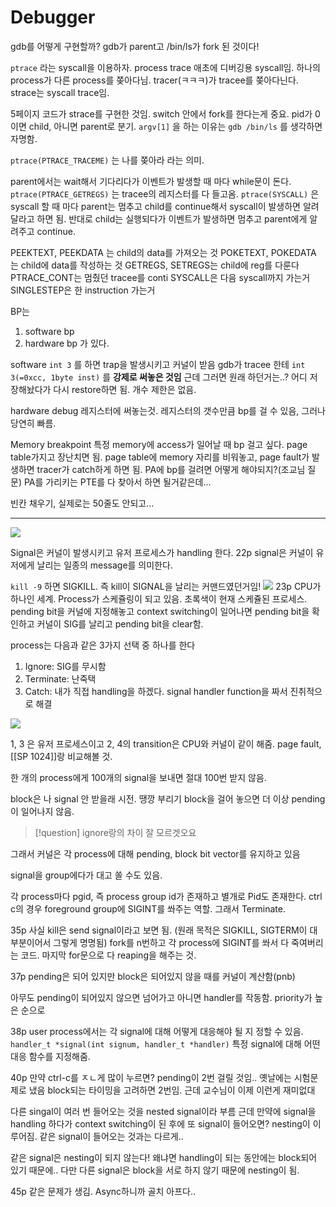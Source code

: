 # Debugger

gdb를 어떻게 구현할까?
gdb가 parent고 /bin/ls가 fork 된 것이다!

`ptrace` 라는 syscall을 이용하자. process trace
애초에 디버깅용 syscall임.
하나의 process가 다른 process를 쫒아다님.
tracer(ㅋㅋㅋ)가 tracee를 쫒아다닌다.
strace는 syscall trace임.

5페이지 코드가 strace를 구현한 것임.
switch 안에서 fork를 한다는게 중요.
pid가 0이면 child, 아니면 parent로 분기.
`argv[1]` 을 하는 이유는 `gdb /bin/ls` 를 생각하면 자명함.

`ptrace(PTRACE_TRACEME)` 는 나를 쫒아라 라는 의미.

parent에서는 wait해서 기다리다가 이벤트가 발생할 때 마다 while문이 돈다.
`ptrace(PTRACE_GETREGS)` 는 tracee의 레지스터를 다 들고옴.
`ptrace(SYSCALL)` 은 syscall 할 때 마다 parent는 멈추고 child를 continue해서 syscall이 발생하면 알려달라고 하면 됨. 반대로 child는 실행되다가 이벤트가 발생하면 멈추고 parent에게 알려주고 continue.

PEEKTEXT, PEEKDATA 는 child의 data를 가져오는 것
POKETEXT, POKEDATA 는 child에 data를 작성하는 것
GETREGS, SETREGS는 child에 reg를 다룬다
PTRACE_CONT는 멈췄던 tracee를 conti
SYSCALL은 다음 syscall까지 가는거
SINGLESTEP은 한 instruction 가는거

BP는
1. software bp
2. hardware bp
가 있다.

software
`int 3` 를 하면 trap을 발생시키고 커널이 받음
gdb가 tracee 한테 `int 3(=0xcc, 1byte inst)` 를 **강제로 써놓은 것임**
근데 그러면 원래 하던거는..?
어디 저장해놨다가 다시 restore하면 됨.
개수 제한은 없음.

hardware
debug 레지스터에 써놓는것. 레지스터의 갯수만큼 bp를 걸 수 있음, 그러나 당연히 빠름.

Memory breakpoint
특정 memory에 access가 일어날 때 bp 걸고 싶다.
page table가지고 장난치면 됨.
page table에 memory 자리를 비워놓고, page fault가 발생하면 tracer가 catch하게 하면 됨.
PA에 bp를 걸려면 어떻게 해야되지?(조교님 질문)
PA를 가리키는 PTE를 다 찾아서 하면 될거같은데...

빈칸 채우기, 실제로는 50줄도 안되고...

---
![](https://i.imgur.com/FKfmqoO.png)

Signal은 커널이 발생시키고 유저 프로세스가 handling 한다.
22p
signal은 커널이 유저에게 날리는 일종의 message를 의미한다.

`kill -9` 하면 SIGKILL.
즉 kill이 SIGNAL을 날리는 커맨드였던거임!
![](https://i.imgur.com/OHNBKEn.png)
23p
CPU가 하나인 세계.
Process가 스케쥴링이 되고 있음. 초록색이 현재 스케쥴된 프로세스.
pending bit을 커널에 지정해놓고 context switching이 일어나면 pending bit을 확인하고 커널이 SIG를 날리고 pending bit을 clear함.

process는 다음과 같은 3가지 선택 중 하나를 한다
1. Ignore: SIG를 무시함
2. Terminate: 난죽택
3. Catch: 내가 직접 handling을 하겠다. signal handler function을 짜서 진취적으로 해결

![](https://i.imgur.com/lvX7Alp.png)

1, 3 은 유저 프로세스이고 2, 4의 transition은 CPU와 커널이 같이 해줌.
page fault, [[SP 1024]]랑 비교해볼 것.

한 개의 process에게 100개의 signal을 보내면 절대 100번 받지 않음.

block은 나 signal 안 받을래 시전. 땡깡 부리기 
block을 걸어 놓으면 더 이상 pending이 일어나지 않음.

>[!question] ignore랑의 차이
> 잘 모르겟오요

그래서 커널은 각 process에 대해 pending, block bit vector를 유지하고 있음

signal을 group에다가 대고 쏠 수도 있음.

각 process마다 pgid, 즉 process group id가 존재하고 별개로 Pid도 존재한다.
ctrl c의 경우 foreground group에 SIGINT를 쏴주는 역할. 그래서 Terminate.

35p
사실 kill은 send signal이라고 보면 됨.
(원래 목적은 SIGKILL, SIGTERM이 대부분이어서 그렇게 명명됨)
fork를 n번하고 각 process에 SIGINT를 쏴서 다 죽여버리는 코드.
마지막 for문으로 다 reaping을 해주는 것.

37p
pending은 되어 있지만 block은 되어있지 않을 때를 커널이 계산함(pnb)

아무도 pending이 되어있지 않으면 넘어가고
아니면 handler를 작동함. priority가 높은 순으로

38p
user process에서는 각 signal에 대해 어떻게 대응해야 될 지 정할 수 있음.
`handler_t *signal(int signum, handler_t *handler)`
특정 signal에 대해 어떤 대응 함수를 지정해줌.

40p
만약 ctrl-c를 ㅈㄴ게 많이 누르면?
pending이 2번 걸릴 것임.. 옛날에는 시험문제로 냈음
block되는 타이밍을 고려하면 2번임. 근데 교수님이 이제 이런게 재미없대

다른 singal이 여러 번 들어오는 것을 nested signal이라 부름
근데 만약에 signal을 handling 하다가 context switching이 된 후에 또 signal이 들어오면?
nesting이 이루어짐. 같은 signal이 들어오는 것과는 다르게..

같은 signal은 nesting이 되지 않는다! 왜냐면 handling이 되는 동안에는 block되어 있기 때문에..
다만 다른 signal은 block을 서로 하지 않기 때문에 nesting이 됨.

45p 같은 문제가 생김.
Async하니까 골치 아프다..
